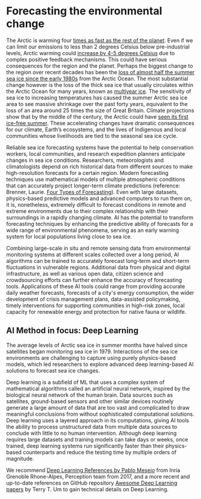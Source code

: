 # Forecasting the environmental change

The Arctic is warming four [times as fast as the rest of the planet](https://www.nature.com/articles/s43247-022-00498-3). Even if we can limit our emissions to less than 2 degrees Celsius below pre-industrial levels, Arctic warming could [increase by 4-5 degrees Celsius](https://www.grida.no/publications/431) due to complex positive feedback mechanisms. This could have serious consequences for the region and the planet. Perhaps the biggest change to the region over recent decades has been the [loss of almost half the summer sea ice since the early 1980s](https://iopscience.iop.org/article/10.1088/1748-9326/aae3ec/meta) from the Arctic Ocean. The most substantial change however is the loss of the thick sea ice that usually circulates within the Arctic Ocean for many years, known as [multiyear ice](https://nsidc.org/cryosphere/seaice/characteristics/multiyear.html). The sensitivity of sea ice to increasing temperatures has caused the summer Arctic sea ice area to see massive shrinkage over the past forty years, equivalent to the loss of an area around 25 times the size of Great Britain. Climate projections show that by the middle of the century, the Arctic could have [seen its first ice-free summer](https://agupubs.onlinelibrary.wiley.com/doi/full/10.1002/2016GL070067). These accelerating changes have dramatic consequences for our climate, Earth’s ecosystems, and the lives of Indigenous and local communities whose livelihoods are tied to the seasonal sea ice cycle.

Reliable sea ice forecasting systems have the potential to help conservation workers, local communities, and research expedition planners anticipate changes in sea ice conditions. Researchers, meteorologists and climatologists depend on rich historical data from different sources to make high-resolution forecasts for a certain region. Modern forecasting techniques use mathematical models of multiple atmospheric conditions that can accurately project longer-term climate predictions (reference: Brenner, Laurie. [Four Types of Forecasting](https://sciencing.com/four-types-forecasting-8155139.html)). Even with large datasets, physics-based predictive models and advanced computers to run them on, it is, nonetheless, extremely difficult to forecast conditions in remote and extreme environments due to their complex relationship with their surroundings in a rapidly changing climate. AI has the potential to transform forecasting techniques by enhancing the predictive ability of forecasts for a wide range of environmental phenomena, serving as an early warning system for local populations living close to sea ice.

Combining large-scale in situ and remote sensing data from environmental monitoring systems at different scales collected over a long period, AI algorithms can be trained to accurately forecast long-term and short-term fluctuations in vulnerable regions. Additional data from physical and digital infrastructure, as well as various open data, citizen science and crowdsourcing efforts can further enhance the accuracy of forecasting tools. Applications of these AI tools could range from providing accurate daily weather forecasts, forecasts of a city's energy consumption, the wider development of crisis management plans, data-assisted policymaking, timely interventions for supporting communities in high-risk zones, local capacity for renewable energy and protection for native fauna or wildlife.

## AI Method in focus: Deep Learning 

The average levels of Arctic sea ice in summer months have halved since satellites began monitoring sea ice in 1979. Interactions of the sea ice environments are challenging to capture using purely physics-based models, which led researchers to explore advanced deep learning-based AI solutions to forecast sea ice changes.

Deep learning is a subfield of ML that uses a complex system of mathematical algorithms called an artificial neural network, inspired by the biological neural network of the human brain. Data sources such as satellites, ground-based sensors and other similar devices routinely generate a large amount of data that are too vast and complicated to draw meaningful conclusions from without sophisticated computational solutions. Deep learning uses a layered approach in its computations, giving AI tools the ability to process unstructured data from multiple data sources to conclude with little to no human intervention. Although deep learning requires large datasets and training models can take days or weeks, once trained, deep learning systems run significantly faster than their physics-based counterparts and reduce the testing time by multiple orders of magnitude. 

We recommend [Deep Learning References by Pablo Mesejo](https://project.inria.fr/deeplearning/files/2016/05/deepLearning.pdf) from Inria Grenoble Rhone-Alpes, Perception team from 2017, and a more recent and up-to-date references on GitHub repository [Awesome Deep Learning papers](https://github.com/terryum/awesome-deep-learning-papers) by Terry T. Um to gain technical details on Deep Learning.